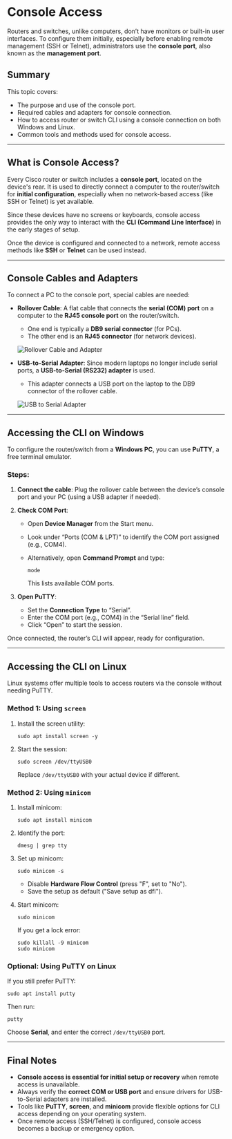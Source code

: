 # Console Access

Routers and switches, unlike computers, don’t have monitors or built-in user interfaces. To configure them initially, especially before enabling remote management (SSH or Telnet), administrators use the **console port**, also known as the **management port**.

## Summary

This topic covers:

* The purpose and use of the console port.
* Required cables and adapters for console connection.
* How to access router or switch CLI using a console connection on both Windows and Linux.
* Common tools and methods used for console access.

---

## What is Console Access?

Every Cisco router or switch includes a **console port**, located on the device's rear. It is used to directly connect a computer to the router/switch for **initial configuration**, especially when no network-based access (like SSH or Telnet) is yet available.

Since these devices have no screens or keyboards, console access provides the only way to interact with the **CLI (Command Line Interface)** in the early stages of setup.

Once the device is configured and connected to a network, remote access methods like **SSH** or **Telnet** can be used instead.

---

## Console Cables and Adapters

To connect a PC to the console port, special cables are needed:

* **Rollover Cable**: A flat cable that connects the **serial (COM) port** on a computer to the **RJ45 console port** on the router/switch.

  * One end is typically a **DB9 serial connector** (for PCs).
  * The other end is an **RJ45 connector** (for network devices).

  ![Rollover Cable and Adapter](https://user-images.githubusercontent.com/console-ports-db9-rj45.jpg)

* **USB-to-Serial Adapter**: Since modern laptops no longer include serial ports, a **USB-to-Serial (RS232) adapter** is used.

  * This adapter connects a USB port on the laptop to the DB9 connector of the rollover cable.

  ![USB to Serial Adapter](https://user-images.githubusercontent.com/usb-serial-converter.jpg)

---

## Accessing the CLI on Windows

To configure the router/switch from a **Windows PC**, you can use **PuTTY**, a free terminal emulator.

### Steps:

1. **Connect the cable**: Plug the rollover cable between the device’s console port and your PC (using a USB adapter if needed).
2. **Check COM Port**:

   * Open **Device Manager** from the Start menu.
   * Look under “Ports (COM & LPT)” to identify the COM port assigned (e.g., COM4).
   * Alternatively, open **Command Prompt** and type:

     ```
     mode
     ```

     This lists available COM ports.
3. **Open PuTTY**:

   * Set the **Connection Type** to “Serial”.
   * Enter the COM port (e.g., COM4) in the “Serial line” field.
   * Click “Open” to start the session.

Once connected, the router’s CLI will appear, ready for configuration.

---

## Accessing the CLI on Linux

Linux systems offer multiple tools to access routers via the console without needing PuTTY.

### Method 1: Using `screen`

1. Install the screen utility:

   ```
   sudo apt install screen -y
   ```
2. Start the session:

   ```
   sudo screen /dev/ttyUSB0
   ```

   Replace `/dev/ttyUSB0` with your actual device if different.

### Method 2: Using `minicom`

1. Install minicom:

   ```
   sudo apt install minicom
   ```
2. Identify the port:

   ```
   dmesg | grep tty
   ```
3. Set up minicom:

   ```
   sudo minicom -s
   ```

   * Disable **Hardware Flow Control** (press "F", set to "No").
   * Save the setup as default ("Save setup as dfl").
4. Start minicom:

   ```
   sudo minicom
   ```

   If you get a lock error:

   ```
   sudo killall -9 minicom
   sudo minicom
   ```

### Optional: Using PuTTY on Linux

If you still prefer PuTTY:

```
sudo apt install putty
```

Then run:

```
putty
```

Choose **Serial**, and enter the correct `/dev/ttyUSB0` port.

---

## Final Notes

* **Console access is essential for initial setup or recovery** when remote access is unavailable.
* Always verify the **correct COM or USB port** and ensure drivers for USB-to-Serial adapters are installed.
* Tools like **PuTTY**, **screen**, and **minicom** provide flexible options for CLI access depending on your operating system.
* Once remote access (SSH/Telnet) is configured, console access becomes a backup or emergency option.

